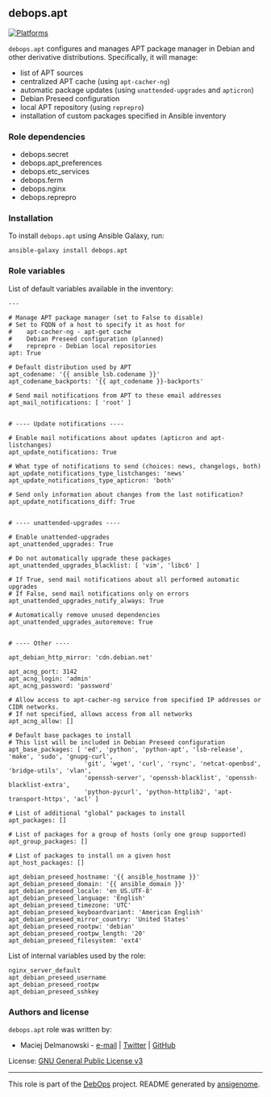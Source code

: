 ## debops.apt
[![Platforms](http://img.shields.io/badge/platforms-debian%20|%20ubuntu-lightgrey.svg)](#)


`debops.apt` configures and manages APT package manager in Debian and other
derivative distributions. Specifically, it will manage:

* list of APT sources
* centralized APT cache (using `apt-cacher-ng`)
* automatic package updates (using `unattended-upgrades` and `apticron`)
* Debian Preseed configuration
* local APT repository (using `reprepro`)
* installation of custom packages specified in Ansible inventory

### Role dependencies

- debops.secret
- debops.apt_preferences
- debops.etc_services
- debops.ferm
- debops.nginx
- debops.reprepro


### Installation

To install `debops.apt` using Ansible Galaxy, run:

    ansible-galaxy install debops.apt


### Role variables

List of default variables available in the inventory:

    ---
    
    # Manage APT package manager (set to False to disable)
    # Set to FQDN of a host to specify it as host for
    #    apt-cacher-ng - apt-get cache
    #    Debian Preseed configuration (planned)
    #    reprepro - Debian local repositories
    apt: True
    
    # Default distribution used by APT
    apt_codename: '{{ ansible_lsb.codename }}'
    apt_codename_backports: '{{ apt_codename }}-backports'
    
    # Send mail notifications from APT to these email addresses
    apt_mail_notifications: [ 'root' ]
    
    
    # ---- Update notifications ----
    
    # Enable mail notifications about updates (apticron and apt-listchanges)
    apt_update_notifications: True
    
    # What type of notifications to send (choices: news, changelogs, both)
    apt_update_notifications_type_listchanges: 'news'
    apt_update_notifications_type_apticron: 'both'
    
    # Send only information about changes from the last notification?
    apt_update_notifications_diff: True
    
    
    # ---- unattended-upgrades ----
    
    # Enable unattended-upgrades
    apt_unattended_upgrades: True
    
    # Do not automatically upgrade these packages
    apt_unattended_upgrades_blacklist: [ 'vim', 'libc6' ]
    
    # If True, send mail notifications about all performed automatic upgrades
    # If False, send mail notifications only on errors
    apt_unattended_upgrades_notify_always: True
    
    # Automatically remove unused dependencies
    apt_unattended_upgrades_autoremove: True
    
    
    # ---- Other ----
    
    apt_debian_http_mirror: 'cdn.debian.net'
    
    apt_acng_port: 3142
    apt_acng_login: 'admin'
    apt_acng_password: 'password'
    
    # Allow access to apt-cacher-ng service from specified IP addresses or CIDR networks.
    # If not specified, allows access from all networks
    apt_acng_allow: []
    
    # Default base packages to install
    # This list will be included in Debian Preseed configuration
    apt_base_packages: [ 'ed', 'python', 'python-apt', 'lsb-release', 'make', 'sudo', 'gnupg-curl',
                         'git', 'wget', 'curl', 'rsync', 'netcat-openbsd', 'bridge-utils', 'vlan',
                         'openssh-server', 'openssh-blacklist', 'openssh-blacklist-extra',
                         'python-pycurl', 'python-httplib2', 'apt-transport-https', 'acl' ]
    
    # List of additional "global" packages to install
    apt_packages: []
    
    # List of packages for a group of hosts (only one group supported)
    apt_group_packages: []
    
    # List of packages to install on a given host
    apt_host_packages: []
    
    apt_debian_preseed_hostname: '{{ ansible_hostname }}'
    apt_debian_preseed_domain: '{{ ansible_domain }}'
    apt_debian_preseed_locale: 'en_US.UTF-8'
    apt_debian_preseed_language: 'English'
    apt_debian_preseed_timezone: 'UTC'
    apt_debian_preseed_keyboardvariant: 'American English'
    apt_debian_preseed_mirror_country: 'United States'
    apt_debian_preseed_rootpw: 'debian'
    apt_debian_preseed_rootpw_length: '20'
    apt_debian_preseed_filesystem: 'ext4'



List of internal variables used by the role:

    nginx_server_default
    apt_debian_preseed_username
    apt_debian_preseed_rootpw
    apt_debian_preseed_sshkey



### Authors and license

`debops.apt` role was written by:

- Maciej Delmanowski - [e-mail](mailto:drybjed@gmail.com) | [Twitter](https://twitter.com/drybjed) | [GitHub](https://github.com/drybjed)


License: [GNU General Public License v3](https://tldrlegal.com/license/gnu-general-public-license-v3-(gpl-3))


***

This role is part of the [DebOps](http://debops.org/) project. README generated by [ansigenome](https://github.com/nickjj/ansigenome/).

